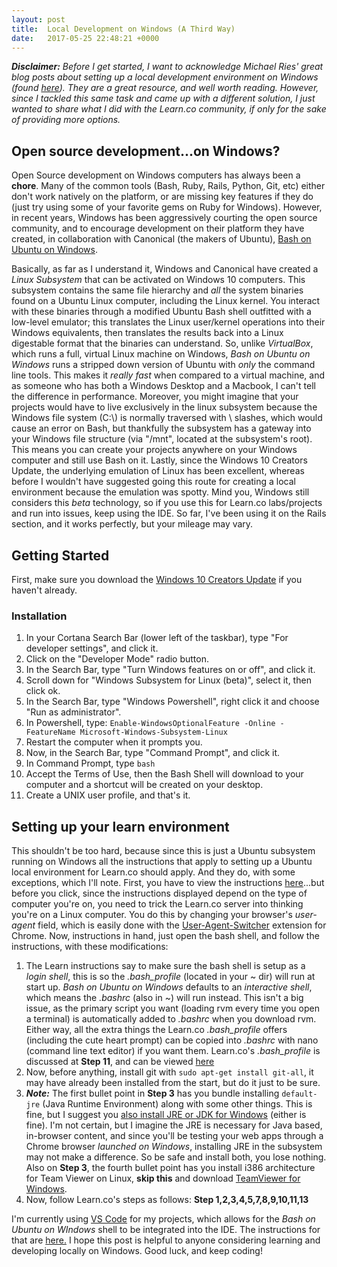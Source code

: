 ```yaml
---
layout: post
title:  Local Development on Windows (A Third Way)
date:   2017-05-25 22:48:21 +0000
---
```



***Disclaimer:*** *Before I get started, I want to acknowledge Michael Ries' great blog posts about setting up a local development environment on Windows (found [here](http://michaelries.info/)).  They are a great resource, and well worth reading.  However, since I tackled this same task and came up with a different solution, I just wanted to share what I did with the Learn.co community, if only for the sake of providing more options.*

## Open source development...on Windows?
Open Source development on Windows computers has always been a **chore**.  Many of the common tools (Bash, Ruby, Rails, Python, Git, etc) either don't work natively on the platform, or are missing key features if they do (just try using some of your favorite gems on Ruby for Windows).  However, in recent years, Windows has been aggressively courting the open source community, and to encourage development on their platform they have created, in collaboration with Canonical (the makers of Ubuntu), [Bash on Ubuntu on Windows](https://msdn.microsoft.com/en-us/commandline/wsl/about).

Basically, as far as I understand it, Windows and Canonical have created a *Linux Subsystem* that can be activated on Windows 10 computers. This subsystem contains the same file hierarchy and *all* the system binaries found on a Ubuntu Linux computer, including the Linux kernel.  You interact with these binaries through a modified Ubuntu Bash shell outfitted with a low-level emulator; this translates the Linux user/kernel operations into their Windows equivalents, then translates the results back into a Linux digestable format that the binaries can understand. So, unlike *VirtualBox*, which runs a full, virtual Linux machine on Windows, *Bash on Ubuntu on Windows* runs a stripped down version of Ubuntu with *only* the command line tools. This makes it *really fast* when compared to a virtual machine, and as someone who has both a Windows Desktop and a Macbook, I can't tell the difference in performance.  Moreover, you might imagine that your projects would have to live exclusively in the linux subsystem because the Windows file system (C:\\) is normally traversed with \ slashes, which would cause an error on Bash, but thankfully the subsystem has a gateway into your Windows file structure (via "/mnt", located at the subsystem's root).  This means you can create your projects anywhere on your Windows computer and still use Bash on it. Lastly, since the Windows 10 Creators Update, the underlying emulation of Linux has been excellent, whereas before I wouldn't have suggested going this route for creating a local environment because the emulation was spotty.  Mind you, Windows still considers this *beta* technology, so if you use this for Learn.co labs/projects and run into issues, keep using the IDE.  So far, I've been using it on the Rails section, and it works perfectly, but your mileage may vary.

## Getting Started
First, make sure you download the [Windows 10 Creators Update](https://support.microsoft.com/en-us/instantanswers/d4efb316-79f0-1aa1-9ef3-dcada78f3fa0/get-the-windows-10-creators-update) if you haven't already.

### Installation
1. In your Cortana Search Bar (lower left of the taskbar), type "For developer settings", and click it.
2. Click on the "Developer Mode" radio button.
3. In the Search Bar, type "Turn Windows features on or off", and click it.
4. Scroll down for "Windows Subsystem for Linux (beta)", select it, then click ok.
5. In the Search Bar, type "Windows Powershell", right click it and choose "Run as administrator".
6. In Powershell, type: `Enable-WindowsOptionalFeature -Online -FeatureName Microsoft-Windows-Subsystem-Linux`
7. Restart the computer when it prompts you.
8. Now, in the Search Bar, type "Command Prompt", and click it.
9. In Command Prompt, type `bash`
10. Accept the Terms of Use, then the Bash Shell will download to your computer and a shortcut will be created on your desktop.
11. Create a UNIX user profile, and that's it.

## Setting up your learn environment
This shouldn't be too hard, because since this is just a Ubuntu subsystem running on Windows all the instructions that apply to setting up a Ubuntu local environment for Learn.co should apply. And they do, with some exceptions, which I'll note.  First, you have to view the instructions [here](https://learn.co/manual_setup)...but before you click, since the instructions displayed depend on the type of computer you're on, you need to trick the Learn.co server into thinking you're on a Linux computer.  You do this by changing your browser's *user-agent* field, which is easily done with the [User-Agent-Switcher](https://chrome.google.com/webstore/detail/user-agent-switcher-for-g/ffhkkpnppgnfaobgihpdblnhmmbodake) extension for Chrome.  Now, instructions in hand, just open the bash shell, and follow the instructions, with these modifications:

1. The Learn instructions say to make sure the bash shell is setup as a *login shell*, this is so  the *.bash_profile* (located in your ~ dir) will run at start up.  *Bash on Ubuntu on Windows* defaults to an *interactive shell*, which means the *.bashrc* (also in ~) will run instead.  This isn't a big issue, as the primary script you want (loading rvm every time you open a terminal) is automatically added to *.bashrc* when you download rvm.  Either way, all the extra things the Learn.co *.bash_profile* offers (including the cute heart prompt) can be copied into *.bashrc* with nano (command line text editor) if you want them. Learn.co's *.bash_profile* is discussed at **Step 11**, and can be viewed [here](https://raw.githubusercontent.com/flatiron-school/dotfiles/master/linux_bash_profile)
2. Now, before anything, install git with `sudo apt-get install git-all`, it may have already been installed from the start, but do it just to be sure.
3. ***Note:*** The first bullet point in **Step 3** has you bundle installing `default-jre` (Java Runtime Environment) along with some other things. This is fine, but I suggest you [also install JRE or JDK for Windows](http://www.oracle.com/technetwork/java/javase/downloads/jdk8-downloads-2133151.html) (either is fine).  I'm not certain, but I imagine the JRE is necessary for Java based, in-browser content, and since you'll be testing your web apps through a Chrome browser *launched on Windows*, installing JRE in the subsystem may not make a difference.  So be safe and install both, you lose nothing. Also on **Step 3**, the fourth bullet point has you install i386 architecture for Team Viewer on Linux, **skip this** and download [TeamViewer for Windows](https://www.teamviewer.com/en/download/windows/).
4. Now, follow Learn.co's steps as follows: **Step 1,2,3,4,5,7,8,9,10,11,13**

I'm currently using [VS Code](https://code.visualstudio.com/download) for my projects, which allows for the *Bash on Ubuntu on WIndows* shell to be integrated into the IDE.  The instructions for that are [here.](https://code.visualstudio.com/docs/editor/integrated-terminal) I hope this post is helpful to anyone considering learning and developing locally on Windows. Good luck, and keep coding!
